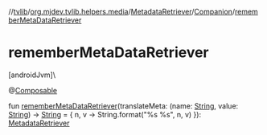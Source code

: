 //[tvlib](../../../../index.md)/[org.mjdev.tvlib.helpers.media](../../index.md)/[MetadataRetriever](../index.md)/[Companion](index.md)/[rememberMetaDataRetriever](remember-meta-data-retriever.md)

# rememberMetaDataRetriever

[androidJvm]\

@[Composable](https://developer.android.com/reference/kotlin/androidx/compose/runtime/Composable.html)

fun [rememberMetaDataRetriever](remember-meta-data-retriever.md)(translateMeta: (name: [String](https://kotlinlang.org/api/latest/jvm/stdlib/kotlin/-string/index.html), value: [String](https://kotlinlang.org/api/latest/jvm/stdlib/kotlin/-string/index.html)) -&gt; [String](https://kotlinlang.org/api/latest/jvm/stdlib/kotlin/-string/index.html) = { n, v -&gt;
                String.format(&quot;%s %s&quot;, n, v)
            }): [MetadataRetriever](../index.md)
